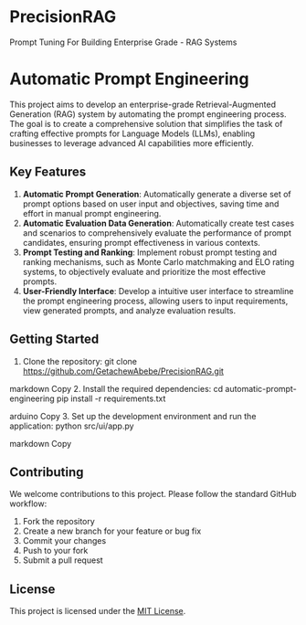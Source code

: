 # PrecisionRAG
Prompt Tuning For Building Enterprise Grade - RAG Systems
# Automatic Prompt Engineering

This project aims to develop an enterprise-grade Retrieval-Augmented Generation (RAG) system by automating the prompt engineering process. The goal is to create a comprehensive solution that simplifies the task of crafting effective prompts for Language Models (LLMs), enabling businesses to leverage advanced AI capabilities more efficiently.

## Key Features

1. **Automatic Prompt Generation**: Automatically generate a diverse set of prompt options based on user input and objectives, saving time and effort in manual prompt engineering.
2. **Automatic Evaluation Data Generation**: Automatically create test cases and scenarios to comprehensively evaluate the performance of prompt candidates, ensuring prompt effectiveness in various contexts.
3. **Prompt Testing and Ranking**: Implement robust prompt testing and ranking mechanisms, such as Monte Carlo matchmaking and ELO rating systems, to objectively evaluate and prioritize the most effective prompts.
4. **User-Friendly Interface**: Develop a intuitive user interface to streamline the prompt engineering process, allowing users to input requirements, view generated prompts, and analyze evaluation results.

## Getting Started

1. Clone the repository:
git clone https://github.com/GetachewAbebe/PrecisionRAG.git

markdown
Copy
2. Install the required dependencies:
cd automatic-prompt-engineering
pip install -r requirements.txt

arduino
Copy
3. Set up the development environment and run the application:
python src/ui/app.py

markdown
Copy

## Contributing

We welcome contributions to this project. Please follow the standard GitHub workflow:

1. Fork the repository
2. Create a new branch for your feature or bug fix
3. Commit your changes
4. Push to your fork
5. Submit a pull request

## License

This project is licensed under the [MIT License](LICENSE).
